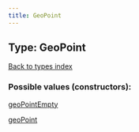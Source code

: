 ```yaml
---
title: GeoPoint
---
```

## Type: GeoPoint  
[Back to types index](index.md)



### Possible values (constructors):

[geoPointEmpty](../constructors/geoPointEmpty.md)  

[geoPoint](../constructors/geoPoint.md)  

